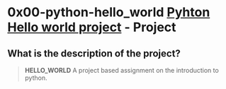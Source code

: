 # 0x00-python-hello_world [Pyhton Hello world project](https://HELLO_WORLD.com) -  Project

## What is the description of the project?

> **HELLO_WORLD**
> A project based assignment on the introduction to python.

